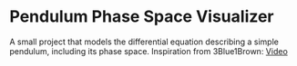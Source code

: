 # Pendulum Phase Space Visualizer
A small project that models the differential equation describing a simple pendulum, including its phase space.
Inspiration from 3Blue1Brown: [Video](https://www.youtube.com/watch?v=p_di4Zn4wz4&list=PLZHQObOWTQDNPOjrT6KVlfJuKtYTftqH6&index=1)
